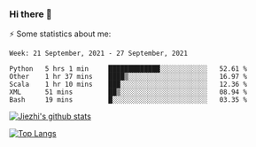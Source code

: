 ### Hi there 👋

⚡ Some statistics about me:


<!--START_SECTION:waka-->
```text
Week: 21 September, 2021 - 27 September, 2021

Python   5 hrs 1 min     █████████████░░░░░░░░░░░░   52.61 % 
Other    1 hr 37 mins    ████▒░░░░░░░░░░░░░░░░░░░░   16.97 % 
Scala    1 hr 10 mins    ███░░░░░░░░░░░░░░░░░░░░░░   12.36 % 
XML      51 mins         ██▒░░░░░░░░░░░░░░░░░░░░░░   08.94 % 
Bash     19 mins         █░░░░░░░░░░░░░░░░░░░░░░░░   03.35 % 
```
<!--END_SECTION:waka-->





[![Jiezhi's github stats](https://github-readme-stats.vercel.app/api?username=Jiezhi&show_icons=true)](https://github.com/Jiezhi/github-readme-stats)

[![Top Langs](https://github-readme-stats.vercel.app/api/top-langs/?username=Jiezhi&hide=javascript,html)](https://github.com/Jiezhi/github-readme-stats)
<!--
**Jiezhi/Jiezhi** is a ✨ _special_ ✨ repository because its `README.md` (this file) appears on your GitHub profile.

Here are some ideas to get you started:

- 🔭 I’m currently working on ...
- 🌱 I’m currently learning ...
- 👯 I’m looking to collaborate on ...
- 🤔 I’m looking for help with ...
- 💬 Ask me about ...
- 📫 How to reach me: ...
- 😄 Pronouns: ...
- ⚡ Fun fact: ...
-->

